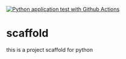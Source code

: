 [![Python application test with Github Actions](https://github.com/leo8031/scaffold/actions/workflows/main.yml/badge.svg)](https://github.com/leo8031/scaffold/actions/workflows/main.yml)

# scaffold
this is a project scaffold for python

